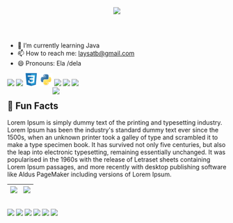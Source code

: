 
<br><p align="center"><img width="40%" src="https://cdn.discordapp.com/attachments/778305587867549766/902184937418002432/unknown.png" /></p><br>

##

- 🌱 I’m currently learning Java
- 📫 How to reach me:  laysatb@gmail.com
- 😄 Pronouns: Ela /dela

 <div style="display: inline_block">
  <img height="30" src="https://cdn.jsdelivr.net/gh/devicons/devicon/icons/java/java-original.svg">
  <img height="30" src="https://cdn.jsdelivr.net/gh/devicons/devicon/icons/html5/html5-original.svg">
  <img height="30" src="https://raw.githubusercontent.com/devicons/devicon/master/icons/css3/css3-original.svg">
  <img height="30" src="https://raw.githubusercontent.com/devicons/devicon/master/icons/python/python-original.svg">
  <img height="30" src="https://cdn.jsdelivr.net/gh/devicons/devicon/icons/mysql/mysql-original-wordmark.svg">
  <img height="30" src="https://cdn.jsdelivr.net/gh/devicons/devicon/icons/php/php-plain.svg">   
  <img height="30" src="https://cdn.jsdelivr.net/gh/devicons/devicon/icons/figma/figma-original.svg">
</div> 

<img align="right" src="https://cdn.discordapp.com/attachments/900003618625826816/902341042852995072/5b33cd7dad902043f5feb9eb606bd72f.gif" width="400" />

<h2>🎉 Fun Facts</h2>

Lorem Ipsum is simply dummy text of the printing and typesetting industry. Lorem Ipsum has been the industry's standard dummy text ever since the 1500s, when an unknown printer took a galley of type and scrambled it to make a type specimen book. It has survived not only five centuries, but also the leap into electronic typesetting, remaining essentially unchanged. It was popularised in the 1960s with the release of Letraset sheets containing Lorem Ipsum passages, and more recently with desktop publishing software like Aldus PageMaker including versions of Lorem Ipsum.
 
|<a href="https://github.com/Laysanha/Laysanha"><img height="170em" src="https://github-readme-stats.vercel.app/api/?username=laysanha&show_icons=true&theme=dracula" /> | <img height="170em" src="https://github-readme-stats.vercel.app/api/top-langs/?username=laysanha&layout=compact&langs_count=7&theme=dracula"/> | 
| ------------- | ------------- |  

 ##
<div style="display: inline_block">
  <img src="https://img.shields.io/badge/Java-ED8B00?style=for-the-badge&logo=java&logoColor=white" target="_blank">
  <img src="https://img.shields.io/badge/PHP-777BB4?style=for-the-badge&logo=php&logoColor=white" target="_blank">
  <img src="https://img.shields.io/badge/HTML-239120?style=for-the-badge&logo=html5&logoColor=white" target="_blank">
  <img src="https://img.shields.io/badge/CSS3-1572B6?style=for-the-badge&logo=css3&logoColor=white" target="_blank">
  <img src="https://img.shields.io/badge/jQuery-0769AD?style=for-the-badge&logo=jquery&logoColor=white" target="_blank">
  <img src="https://img.shields.io/badge/MySQL-00000F?style=for-the-badge&logo=mysql&logoColor=white" target="_blank">
</div>  
